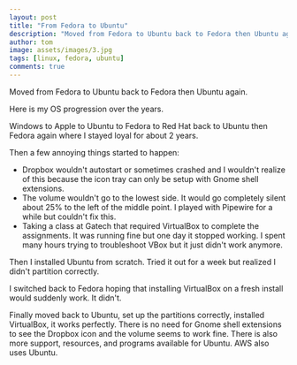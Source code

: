 ```yaml
---
layout: post
title: "From Fedora to Ubuntu"
description: "Moved from Fedora to Ubuntu back to Fedora then Ubuntu again."
author: tom
image: assets/images/3.jpg
tags: [linux, fedora, ubuntu]
comments: true
---
```


Moved from Fedora to Ubuntu back to Fedora then Ubuntu again.

Here is my OS progression over the years.

Windows to Apple to Ubuntu to Fedora to Red Hat back to Ubuntu then Fedora again where I stayed loyal for about 2 years.

Then a few annoying things started to happen:

* Dropbox wouldn't autostart or sometimes crashed and I wouldn't realize of this because the icon tray can only be setup with Gnome shell extensions.
* The volume wouldn't go to the lowest side. It would go completely silent about 25% to the left of the middle point. I played with Pipewire for a while but couldn't fix this.
* Taking a class at Gatech that required VirtualBox to complete the assignments. It was running fine but one day it stopped working. I spent many hours trying to troubleshoot VBox but it just didn't work anymore.

Then I installed Ubuntu from scratch. Tried it out for a week but realized I didn't partition correctly.

I switched back to Fedora hoping that installing VirtualBox on a fresh install would suddenly work. It didn't.

Finally moved back to Ubuntu, set up the partitions correctly, installed VirtualBox, it works perfectly. There is no need for Gnome shell extensions to see the Dropbox icon and the volume seems to work fine. There is also more support, resources, and programs available for Ubuntu. AWS also uses Ubuntu.